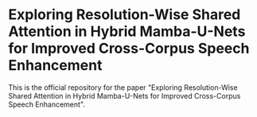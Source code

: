 # Exploring Resolution-Wise Shared Attention in Hybrid Mamba-U-Nets for Improved Cross-Corpus Speech Enhancement
This is the official repository for the paper "Exploring Resolution-Wise Shared Attention in Hybrid Mamba-U-Nets for Improved Cross-Corpus Speech Enhancement".
